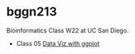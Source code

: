 # bggn213
Bioinformatics Class W22 at UC San Diego.

- Class 05 [Data Viz with ggplot](https://github.com/cjaded/bggn213/blob/main/class05/class05.pdf)
